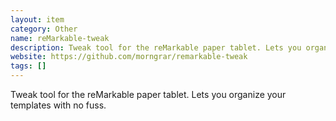 ```yaml
---
layout: item
category: Other
name: reMarkable-tweak
description: Tweak tool for the reMarkable paper tablet. Lets you organize your templates with no fuss.
website: https://github.com/morngrar/remarkable-tweak
tags: []
---
```


Tweak tool for the reMarkable paper tablet. Lets you organize your templates with no fuss.
